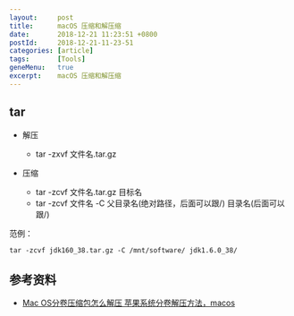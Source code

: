 ```yaml
---
layout:     post
title:      macOS 压缩和解压缩
date:       2018-12-21 11:23:51 +0800
postId:     2018-12-21-11-23-51
categories: [article]
tags:       [Tools]
geneMenu:   true
excerpt:    macOS 压缩和解压缩
---
```


## tar

* 解压 
    - tar -zxvf 文件名.tar.gz  

* 压缩 
    - tar -zcvf 文件名.tar.gz 目标名  
    - tar -zcvf 文件名 -C 父目录名(绝对路径，后面可以跟/) 目录名(后面可以跟/)  

范例：
```
tar -zcvf jdk160_38.tar.gz -C /mnt/software/ jdk1.6.0_38/
```


## 参考资料


* [Mac OS分卷压缩包怎么解压 苹果系统分卷解压方法，macos](http://www.bkjia.com/macjc/1269317.html)
